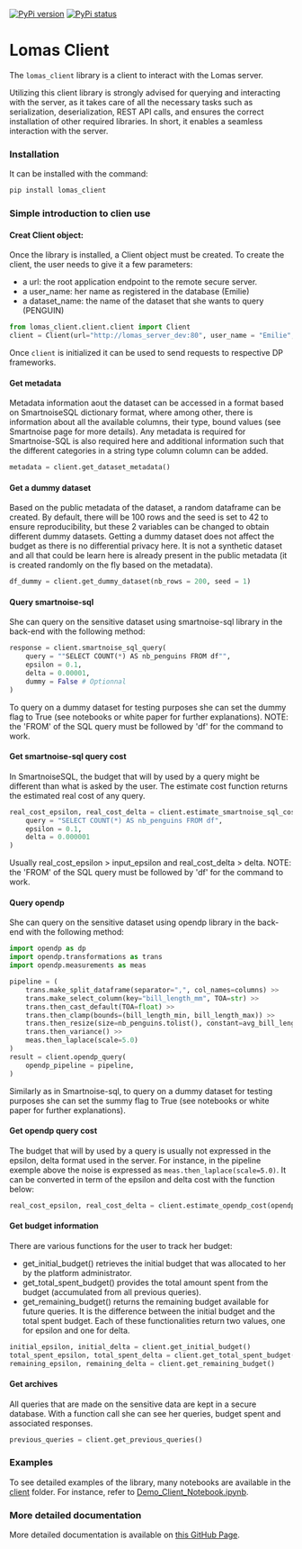 [![PyPi version](https://img.shields.io/pypi/v/lomas_client.svg)](https://pypi.org/project/lomas_client/)
[![PyPi status](https://img.shields.io/pypi/status/lomas_client.svg)](https://pypi.org/project/lomas_client/)


<picture>
  <source 
    media="(prefers-color-scheme: dark)" 
    srcset="https://github.com/dscc-admin-ch/lomas/blob/develop/images/lomas_logo_darkmode_txt.png?raw=true"
  />
  <source 
    media="(prefers-color-scheme: light), (prefers-color-scheme: no-preference)"
    srcset="https://github.com/dscc-admin-ch/lomas/blob/develop/images/lomas_logo_txt.png?raw=true"
  />
</picture>

# Lomas Client

The `lomas_client` library is a client to interact with the Lomas server.

Utilizing this client library is strongly advised for querying and interacting with the server, as it takes care of all the necessary tasks such as serialization, deserialization, REST API calls, and ensures the correct installation of other required libraries. In short, it enables a seamless interaction with the server.

### Installation
It can be installed with the command:
```python
pip install lomas_client
```

### Simple introduction to clien use

#### Creat Client object:
Once the library is installed, a Client object must be created. To create the client, the user needs to give it a few parameters:
- a url: the root application endpoint to the remote secure server.
- a user_name: her name as registered in the database (Emilie)
- a dataset_name: the name of the dataset that she wants to query (PENGUIN)

```python
from lomas_client.client.client import Client
client = Client(url="http://lomas_server_dev:80", user_name = "Emilie", dataset_name = "PENGUIN")
```
Once `client` is initialized it can be used to send requests to respective DP frameworks.

#### Get metadata
Metadata information aout the dataset can be accessed in a format based on SmartnoiseSQL dictionary format, where among other, there is information about all the available columns, their type, bound values (see Smartnoise page for more details). Any metadata is required for Smartnoise-SQL is also required here and additional information such that the different categories in a string type column column can be added.

```python
metadata = client.get_dataset_metadata()
```

#### Get a dummy dataset
Based on the public metadata of the dataset, a random dataframe can be created. By default, there will be 100 rows and the seed is set to 42 to ensure reproducibility, but these 2 variables can be changed to obtain different dummy datasets.
Getting a dummy dataset does not affect the budget as there is no differential privacy here. It is not a synthetic dataset and all that could be learn here is already present in the public metadata (it is created randomly on the fly based on the metadata).

```python
df_dummy = client.get_dummy_dataset(nb_rows = 200, seed = 1)
```

####  Query smartnoise-sql
She can query on the sensitive dataset using smartnoise-sql library in the back-end with the following method:
```python
response = client.smartnoise_sql_query(
    query = ""SELECT COUNT(*) AS nb_penguins FROM df"",  
    epsilon = 0.1, 
    delta = 0.00001,
    dummy = False # Optionnal
)
```
To query on a dummy dataset for testing purposes she can set the dummy flag to True (see notebooks or white paper for further explanations).
NOTE: the 'FROM' of the SQL query must be followed by 'df' for the command to work.

####  Get smartnoise-sql query cost
In SmartnoiseSQL, the budget that will by used by a query might be different than what is asked by the user. The estimate cost function returns the estimated real cost of any query.
```python
real_cost_epsilon, real_cost_delta = client.estimate_smartnoise_sql_cost(
    query = "SELECT COUNT(*) AS nb_penguins FROM df", 
    epsilon = 0.1, 
    delta = 0.000001
)
```
Usually real_cost_epsilon > input_epsilon and real_cost_delta > delta.
NOTE: the 'FROM' of the SQL query must be followed by 'df' for the command to work.


#### Query opendp
She can query on the sensitive dataset using opendp library in the back-end with the following method:
```python
import opendp as dp
import opendp.transformations as trans
import opendp.measurements as meas

pipeline = (
    trans.make_split_dataframe(separator=",", col_names=columns) >>
    trans.make_select_column(key="bill_length_mm", TOA=str) >>
    trans.then_cast_default(TOA=float) >>
    trans.then_clamp(bounds=(bill_length_min, bill_length_max)) >>
    trans.then_resize(size=nb_penguins.tolist(), constant=avg_bill_length) >>
    trans.then_variance() >>
    meas.then_laplace(scale=5.0)
)
result = client.opendp_query(
    opendp_pipeline = pipeline, 
)
```

Similarly as in Smartnoise-sql, to query on a dummy dataset for testing purposes she can set the summy flag to True (see notebooks or white paper for further explanations).

####  Get opendp query cost
The budget that will by used by a query is usually not expressed in the epsilon, delta format used in the server. For instance, in the pipeline exemple above the noise is expressed as `meas.then_laplace(scale=5.0)`. It can be converted in term of the epsilon and delta cost with the function below:
```python
real_cost_epsilon, real_cost_delta = client.estimate_opendp_cost(opendp_pipeline = pipeline)
```


#### Get budget information
There are various functions for the user to track her budget:
- get\_initial\_budget() retrieves the initial budget that was allocated to her by the platform administrator.
- get\_total\_spent\_budget() provides the total amount spent from the budget (accumulated from all previous queries).
- get\_remaining\_budget() returns the remaining budget available for future queries. It is the difference between the initial budget and the total spent budget.
Each of these functionalities return two values, one for epsilon and one for delta.

```python
initial_epsilon, initial_delta = client.get_initial_budget()
total_spent_epsilon, total_spent_delta = client.get_total_spent_budget()
remaining_epsilon, remaining_delta = client.get_remaining_budget()
```


#### Get archives
All queries that are made on the sensitive data are kept in a secure database. With a function call she can see her queries, budget spent and associated responses.

```python
previous_queries = client.get_previous_queries()
```


### Examples
To see detailed examples of the library, many notebooks are available  in the [client](https://github.com/dscc-admin-ch/lomas/tree/master/client/notebooks) folder. For instance, refer to [Demo_Client_Notebook.ipynb](https://github.com/dscc-admin-ch/lomas/blob/master/client/notebooks/Demo_Client_Notebook.ipynb).


### More detailed documentation
More detailed documentation is available on [this GitHub Page](https://dscc-admin-ch.github.io/lomas-docs/). 
